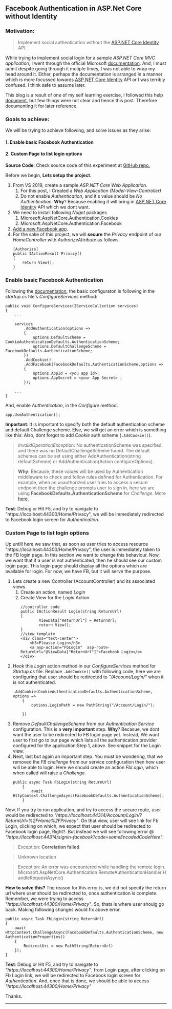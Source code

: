 ## Facebook Authentication in ASP.Net Core without Identity

### Motivation:
>Implement social authentication without the [ASP.NET Core Identity][1] API.


While trying to implement social login for a sample *ASP.NET Core MVC application*, I went through the official Microsoft [documentation](https://docs.microsoft.com/en-us/aspnet/core/security/authentication/?view=aspnetcore-3.1). And, I must admit despite going through it mutiple times, I was not able to wrap my head around it. Either, perhaps the documentation is arranged in a manner which is more focussed towards [ASP NET Core Identity][1] API or I was terribly confused. I think safe to assume later.

This blog is a result of one of my self learning exercise, I followed this help [document][2], but few things were not clear and hence this post. Therefore documenting it for later reference.

### Goals to  achieve:
We will be trying to achieve following, and solve issues as they arise:

#### 1. Enable basic Facebook Authentication
#### 2. Custom Page to list login options

**Source Code**: Check source code of this experiment at [GitHub repo.][4]   

Before we begin, **Lets setup the project**.

1. From VS 2019, create a sample *ASP.NET Core Web Application*.
	1. For this post, I Created a *Web Application (Model-View-Controller)*
	2. Do not enable *Authentication*, and it's value should be *No Authentication*. **Why**? Because enabling it will bring in [ASP.NET Core Identity][1] API which we dont want. 
2. We need to install following *Nuget* packages
	1. Microsoft.AspNetCore.Authentication.Cookies
	2. Microsoft.AspNetCore.Authentication.Facebook
3. [Add a new Facebook app](https://docs.microsoft.com/en-us/aspnet/core/security/authentication/social/facebook-logins?view=aspnetcore-3.1). 
4. For the sake of this project, we will **secure** the *Privacy* endpoint of our *HomeController* with *AuthorizeAttribute* as follows.
	```
	[Authorize]
	public IActionResult Privacy()
	{
		return View();
	}
	```

### Enable basic Facebook Authentication


Following the [documentation][2], the basic configuraton is following in the *startup.cs* file's *ConfigureServices* method:
	
```
public void ConfigureServices(IServiceCollection services)
{
    ...
	
    services
        .AddAuthentication(options =>
        {
            options.DefaultScheme = CookieAuthenticationDefaults.AuthenticationScheme;
            options.DefaultChallengeScheme = FacebookDefaults.AuthenticationScheme;
        })
        .AddCookie()
        .AddFacebook(FacebookDefaults.AuthenticationScheme,options =>
        {
            options.AppId = <you app id>;
            options.AppSecret = <your App Secret> ;
        });

    ...
}
```
And, enable *Authentication*, in the *Configure* method.
```
app.UseAuthentication();
```
**Important**: It is important to specify both the default authentication scheme and default Challenge scheme. Else, we will get an error which is something like this: Also, dont forgot to add *Cookie* auth scheme (```.AddCookie()```).
> *InvalidOperationException*: No authenticationScheme was specified, and there was no DefaultChallengeScheme found. The default schemes can be set using either AddAuthentication(string defaultScheme) or AddAuthentication(Action<AuthenticationOptions> configureOptions).

> **Why**: Because, these values will be used by Authentication middleware to check and follow rules defined for Authentication. For example, when an unauthorized user tries to access a secure endpoint then the challenge prompts user to sign in, here we are using **FacebookDefaults.AuthenticationScheme** for *Challenge*. More [here][3].

**Test**: Debug or Hit F5, and try to navigate to "https://localhost:44300/Home/Privacy", we will be immediately redirected to Facebook login screen for *Authentication*.

### Custom Page to list login options 

Up untill here we saw that, as soon as user tries to access resource "https://localhost:44300/Home/Privacy", the user is immediately taken to the FB login page. In this section we want to change this behaviour. Now, we want that if a user is not authenticated, then he should see our custom login page. This login page should display all the options which are available for login. For now, we have FB, but it will serve the purpose.

1. Lets create a new Controller (AccountController) and its associated views.
	1. Create an action, named *Login*
	2. Create View for the *Login* Action
		```
		//controller code
		public IActionResult Login(string ReturnUrl)
		{
				ViewData["ReturnUrl"] = ReturnUrl;
				return View();
		}
		//view template
		<div class="text-center">
			<h3>Pleasse Login</h3>
			<a asp-action="FbLogin"  asp-route-ReturnUrl="@ViewData["ReturnUrl"]">Facebook Login</a>
		</div>
		```
2. Hook this *Login* action method in our *ConfigureServices* method for *Startup.cs* file. Replace ```.AddCookie()``` with following code, here we are configuring that user should be redirected to *"/Account/Login/"* when it is not authenticated.
	```
	.AddCookie(CookieAuthenticationDefaults.AuthenticationScheme, options =>
		{
			options.LoginPath = new PathString("/Account/Login/");
			
		})
	```
3. Remove *DefaultChallengeScheme* from our *Authentication Service* configuration. This is a **very important** step. **Why**? Becasue, we dont want the user to be redirected to FB login page yet. Instead, We want user to first go to our page which lists all the authentication provider configured for the application;Step 1, above. See snippet for the Login view.
4. Next, last but again an important step. You must be wondering, that we removed the *FB challenge* from our service configuration then how user will be able to login. Here we should create an action *FbLogin*, which when called will raise a *Challenge*.
	```
	public async Task FbLogin(string ReturnUrl)
		{
			await HttpContext.ChallengeAsync(FacebookDefaults.AuthenticationScheme);
		}
	```
	
Now, If you try to run application, and try to access the secure route, user would be redirected to *"https://localhost:44314/Account/Login/?ReturnUrl=%2FHome%2FPrivacy"*. On that view, user will see link for Fb Login, clicking on which, we expect that user should be redirected to Facebook login page, Right?. But instead we will see following error @ *"https://localhost:44314/signin-facebook?code=someEncodedCodeHere"*:

> Exception: **Correlation failed**.

> Unknown location

> Exception: An error was encountered while handling the remote login.
Microsoft.AspNetCore.Authentication.RemoteAuthenticationHandler<TOptions>.HandleRequestAsync()

**How to solve this?** The reason for this error is, we did not specify the return url where user should be redirected to, once authentication is complete. Remember, we were trying to access *"https://localhost:44300/Home/Privacy"*. So, thats is where user shoulg go back.  Making following changes would fix above error.

```
public async Task FbLogin(string ReturnUrl)
{
	await HttpContext.ChallengeAsync(FacebookDefaults.AuthenticationScheme, new AuthenticationProperties()
	{
		RedirectUri = new PathString(ReturnUrl)
	});
}
```
**Test**: Debug or Hit F5, and try to navigate to *"https://localhost:44300/Home/Privacy"*, from Login page, after clicking on Fb Login link, we will be redirected to Facebook login screen for *Authentication*. And, once that is done, we should be able to access *"https://localhost:44300/Home/Privacy"*

Thanks.

---

[1]:https://docs.microsoft.com/en-us/aspnet/core/security/authentication/identity?view=aspnetcore-3.1&tabs=visual-studio
[2]:https://docs.microsoft.com/en-us/aspnet/core/security/authentication/social/social-without-identity?view=aspnetcore-3.1
[3]:https://docs.microsoft.com/en-us/aspnet/core/security/authentication/?view=aspnetcore-3.1#authentication-concepts
[4]:https://github.com/pkaushik23/mycodeshares/tree/master/FbLoginMvcWebApp
